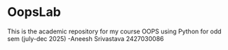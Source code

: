 # OopsLab
This is the academic repository for my course OOPS using Python for odd sem (july-dec 2025)
-Aneesh Srivastava
2427030086
